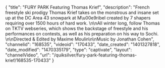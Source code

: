 {
    "title": "FURY PARK Featuring Thomas Krief",
    "description": "French freestyle ski prodigy Thomas Krief takes on the monstrous and insane set up at the DC Area 43 snowpark at M\u00e9ribel created by 7 shapers requiring over 1500 hours of hard work. \n\nAll winter long, follow Thomas on TKTV webseries, which shows the backstage of freestyle and his performances on contests, as well as his preparation on his way to Sochi. \n\nDirected & Edited by Maxime Moulin\n\nMusic by Jonathan Cohen",
    "channelid": "168535",
    "videoid": "170433",
    "date_created": "1401327818",
    "date_modified": "1470335179",
    "type": "captivate",
    "layout": "channelVideo",
    "url": "\/quiksilver\/fury-park-featuring-thomas-krief\/168535-170433"
}